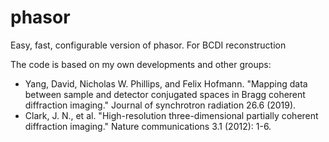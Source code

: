 # phasor
Easy, fast, configurable version of phasor. For BCDI reconstruction

The code is based on my own developments and other groups:
- Yang, David, Nicholas W. Phillips, and Felix Hofmann. "Mapping data between sample and detector conjugated spaces in Bragg coherent diffraction imaging." Journal of synchrotron radiation 26.6 (2019).
- Clark, J. N., et al. "High-resolution three-dimensional partially coherent diffraction imaging." Nature communications 3.1 (2012): 1-6.
